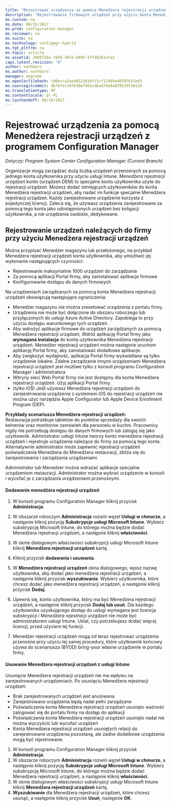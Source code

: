 ```yaml
---
title: "Rejestrować urządzenia za pomocą Menedżera rejestracji urządzeń — programu Configuration Manager | Dokumentacja firmy Microsoft"
description: "Rejestrowanie firmowych urządzeń przy użyciu konta Menedżera rejestracji urządzeń z System Center Configuration Manager."
ms.custom: na
ms.date: 08/15/2017
ms.prod: configuration-manager
ms.reviewer: na
ms.suite: na
ms.technology: configmgr-hybrid
ms.tgt_pltfrm: na
ms.topic: article
ms.assetid: 2905f26e-7859-497d-b995-5ff48261efa2
caps.latest.revision: "8"
author: nathbarn
ms.author: nathbarn
manager: angrobe
ms.openlocfilehash: c90ecca1ee46523d16fc1cf11495e40707631e03
ms.sourcegitcommit: db7b7ec347638efd05cdba474e8a8f8535516116
ms.translationtype: MT
ms.contentlocale: pl-PL
ms.lasthandoff: 08/16/2017
---
```

# <a name="enroll-devices-with-device-enrollment-manager-with-configuration-manager"></a>Rejestrować urządzenia za pomocą Menedżera rejestracji urządzeń z programem Configuration Manager

*Dotyczy: Program System Center Configuration Manager (Current Branch)*

Organizacje mogą zarządzać dużą liczbą urządzeń przenośnych za pomocą jednego konta użytkownika przy użyciu usługi Intune. *Menedżera rejestracji urządzeń* konto (urządzeń DEM) to specjalne konto użytkownika użyte do rejestracji urządzeń. Możesz dodać istniejących użytkowników do konta Menedżera rejestracji urządzeń, aby nadać im funkcje specjalne Menedżera rejestracji urządzeń. Każdy zarejestrowane urządzenie korzysta z pojedynczej licencji. Zaleca się, że używasz urządzenia zarejestrowane za pomocą tego konta jako udostępnionych urządzeń bez koligacji użytkownika, a nie urządzenia osobiste, dedykowane.  

## <a name="enroll-corporate-owned-devices-with-the-device-enrollment-manager"></a>Rejestrowanie urządzeń należących do firmy przy użyciu Menedżera rejestracji urządzeń  
 Można przypisać Menedżer magazynu lub przełożonego, na przykład Menedżera rejestracji urządzeń konta użytkownika, aby umożliwić jej wykonanie następujących czynności:  

-   Rejestrowanie maksymalnie 1000 urządzeń do zarządzania  
-   Za pomocą aplikacji Portal firmy, aby zainstalować aplikacje firmowe  
-   Konfigurowanie dostępu do danych firmowych  

Na urządzeniach zarządzanych za pomocą konta Menedżera rejestracji urządzeń obowiązują następujące ograniczenia:

- Menedżer magazynu nie można zresetować urządzenia z portalu firmy.  
- Urządzenia nie może być dołączone do obszaru roboczego lub przyłączonych do usługi Azure Active Directory. Zapobiega to przy użyciu dostępu warunkowego tych urządzeń.
-  Aby wdrożyć aplikacje firmowe do urządzeń zarządzanych za pomocą Menedżera rejestracji urządzeń, Wdróż aplikację Portal firmy jako **wymagana instalacja** do konta użytkownika Menedżera rejestracji urządzeń. Menedżer rejestracji urządzeń można następnie uruchom aplikację Portal firmy, aby zainstalować dodatkowe aplikacje.
- Aby zwiększyć wydajność, aplikacja Portal firmy wyświetlane są tylko urządzenie lokalne. Zdalne zarządzanie innymi urządzeniami Menedżera rejestracji urządzeń jest możliwe tylko z konsoli programu Configuration Manager i administratora
- Witryny sieci Web Portal firmy nie jest dostępny dla konta Menedżera rejestracji urządzeń. Użyj aplikacji Portal firmy.
- (tylko iOS) Jeśli używasz Menedżera rejestracji urządzeń do zarejestrowania urządzenia z systemem iOS do rejestracji urządzeń nie można użyć narzędzia Apple Configurator lub Apple Device Enrollment Program (DEP).

 **Przykłady scenariusza Menedżera rejestracji urządzeń:**   
Restauracja potrzebuje tabletów do punktów sprzedaży dla swoich kelnerów oraz monitorów zamówień dla personelu w kuchni. Pracownicy nigdy nie potrzebują dostępu do danych firmowych lub zaloguj się jako użytkownik. Administrator usługi Intune tworzy konto menedżera rejestracji urządzeń i rejestruje urządzenia należące do firmy za pomocą tego konta. Alternatywnie administrator może zapewnić rejestracji urządzeń poświadczenia Menedżera do Menedżera restauracji, zbliża się do zarejestrowania i zarządzania urządzeniami.  

 Administrator lub Menedżer można wdrażać aplikacje specjalne urządzeniom restauracji. Administrator można wybrać urządzenie w konsoli i wycofać je z zarządzania urządzeniami przenośnymi.  

#### <a name="add-a-device-enrollment-manager"></a>Dodawanie menedżera rejestracji urządzeń  

1.  W konsoli programu Configuration Manager kliknij przycisk **Administracja**.  

2.  W obszarze roboczym **Administracja** rozwiń węzeł **Usługi w chmurze**, a następnie kliknij pozycję **Subskrypcje usługi Microsoft Intune**. Wybierz subskrypcję Microsoft Intune, do którego można będzie dodać Menedżera rejestracji urządzeń, a następnie kliknij **właściwości**.  

3.  W oknie dialogowym właściwości subskrypcji usługi Microsoft Intune kliknij **Menedżera rejestracji urządzeń** kartę.  

4.  Kliknij przycisk **dodawania i usuwania**.  

5.  W **Menedżera rejestracji urządzeń** okna dialogowego, wpisz nazwę użytkownika, aby dodać jako menedżera rejestracji urządzeń, a następnie kliknij przycisk **wyszukiwania**. Wybierz użytkownika, które chcesz dodać jako menedżera rejestracji urządzeń, a następnie kliknij przycisk **Dodaj**.  

6.  Upewnij się, konto użytkownika, który ma być Menedżera rejestracji urządzeń, a następnie kliknij przycisk **Dodaj lub usuń**.  Dla każdego użytkownika uzyskującego dostęp do usługi wymagana jest licencja subskrypcji i *Menedżera rejestracji urządzeń* nie może być administratorem usługi Intune. Ustal, czy potrzebujesz dodać więcej licencji, przed użyciem tej funkcji.  

7.  Menedżer rejestracji urządzeń mogą od teraz rejestrować urządzenia przenośne przy użyciu tej samej procedury, które użytkownik końcowy używa do scenariusza (BYOD) bring-your własne urządzenie w portalu firmy.  

#### <a name="delete-a-device-enrollment-manager-from-intune"></a>Usuwanie Menedżera rejestracji urządzeń z usługi Intune  
Usunięcie Menedżera rejestracji urządzeń nie ma wpływu na zarejestrowanych urządzeniach. Po usunięciu Menedżera rejestracji urządzeń:  
- Brak zarejestrowanych urządzeń jest anulowana  
- Zarejestrowane urządzenia będą nadal pełni zarządzane  
- Poświadczenia konta Menedżera rejestracji urządzeń usunięto ważność zalogować się do portalu firmy na dostęp do aplikacji  
- Poświadczenia konta Menedżera rejestracji urządzeń usunięto nadal nie można wyczyścić lub wycofać urządzeń  
- Konta Menedżera rejestracji urządzeń usuniętych relacji do zarejestrowane urządzenia pozostaną, ale żadne dodatkowe urządzenia mogą być rejestrowane.

1.  W konsoli programu Configuration Manager kliknij przycisk **Administracja**.  
2.  W obszarze roboczym **Administracja** rozwiń węzeł **Usługi w chmurze**, a następnie kliknij pozycję **Subskrypcje usługi Microsoft Intune**. Wybierz subskrypcję Microsoft Intune, do którego można będzie dodać Menedżera rejestracji urządzeń, a następnie kliknij **właściwości**.  
3.  W oknie dialogowym właściwości subskrypcji usługi Microsoft Intune kliknij **Menedżera rejestracji urządzeń** kartę.  
4.  **Wyszukiwanie** dla Menedżera rejestracji urządzeń, które chcesz usunąć, a następnie kliknij przycisk **Usuń**, następnie **OK**.  
